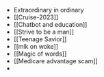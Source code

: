 - Extraordinary in ordinary
- [[Cruise-2023]]
- [[Chatbot and education]]
- [[Strive to be a man]]
- [[Teenage Savior]]
- [[mlk on woke]]
- [[Magic of words]]
- [[Medicare advantage scam]]
- 
